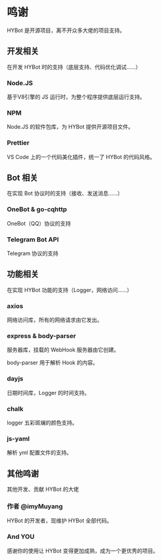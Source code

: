 # 鸣谢

HYBot 是开源项目，离不开众多大佬的项目支持。

## 开发相关

在开发 HYBot 时的支持（底层支持、代码优化调试……）

### Node.JS

基于V8引擎的 JS 运行时，为整个程序提供底层运行支持。

### NPM

Node.JS 的软件包库，为 HYBot 提供开源项目文件。

### Prettier

VS Code 上的一个代码美化插件，统一了 HYBot 的代码风格。

## Bot 相关

在实现 Bot 协议时的支持（接收、发送消息……）

### OneBot & go-cqhttp

OneBot（QQ）协议的支持

### Telegram Bot API

Telegram 协议的支持

## 功能相关

在实现 HYBot 功能的支持（Logger，网络访问……）

### axios

网络访问库，所有的网络请求由它发出。

### express & body-parser

服务器库，挂载的 WebHook 服务器由它创建。

body-parser 用于解析 Hook 的内容。

### dayjs

日期时间库，Logger 的时间支持。

### chalk

logger 五彩斑斓的颜色支持。

### js-yaml

解析 yml 配置文件的支持。

## 其他鸣谢

其他开发、贡献 HYBot 的大佬

### 作者 @imyMuyang

HYBot 的开发者，现维护 HYBot 全部代码。

### And YOU

感谢你的使用让 HYBot 变得更加成熟，成为一个更优秀的项目。

